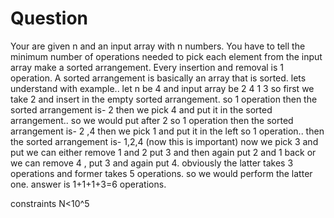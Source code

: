 # Question

Your are given n and an input array with n numbers.
You have to tell the minimum number of operations needed to pick each element from the input array make a sorted arrangement.
Every insertion and removal is 1 operation.
A sorted arrangement is basically an array that is sorted.
lets understand with example..
let n be 4
and input array be 2 4 1 3
so first we take 2 and insert in the empty sorted arrangement. so 1 operation
then the sorted arrangement is- 2
then we pick 4 and put it in the sorted arrangement.. so we would put after 2 so 1 operation
then the sorted arrangement is- 2 ,4
then we pick 1 and put it in the left so 1 operation..
then the sorted arrangement is- 1,2,4
(now this is important)
now we pick 3 and put we can either remove 1 and 2 put 3 and then again put 2 and 1 back or we can remove 4 , put 3 and again put 4.
obviously the latter takes 3 operations and former takes 5 operations. so we would perform the latter one.
answer is 1+1+1+3=6 operations.

constraints
N<10^5